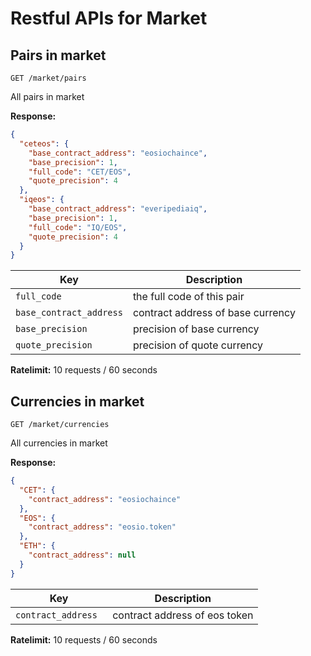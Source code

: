 # Restful APIs for Market

## Pairs in market
```
GET /market/pairs
```
All pairs in market

**Response:**
```json
{
  "ceteos": {
    "base_contract_address": "eosiochaince",
    "base_precision": 1,
    "full_code": "CET/EOS",
    "quote_precision": 4
  },
  "iqeos": {
    "base_contract_address": "everipediaiq",
    "base_precision": 1,
    "full_code": "IQ/EOS",
    "quote_precision": 4
  }
}
```

Key | Description
------------ | ------------
`full_code` | the full code of this pair
`base_contract_address` | contract address of base currency
`base_precision` | precision of base currency
`quote_precision` | precision of quote currency

**Ratelimit:**
10 requests / 60 seconds

## Currencies in market
```
GET /market/currencies
```
All currencies in market

**Response:**
```json
{
  "CET": {
    "contract_address": "eosiochaince"
  },
  "EOS": {
    "contract_address": "eosio.token"
  },
  "ETH": {
    "contract_address": null
  }
}
```

Key | Description
------------ | ------------
`contract_address ` | contract address of eos token

**Ratelimit:**
10 requests / 60 seconds
